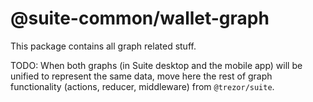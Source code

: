 # @suite-common/wallet-graph

This package contains all graph related stuff.

TODO: When both graphs (in Suite desktop and the mobile app) will be unified to represent the same data, move here the rest of graph functionality (actions, reducer, middleware) from `@trezor/suite`.
